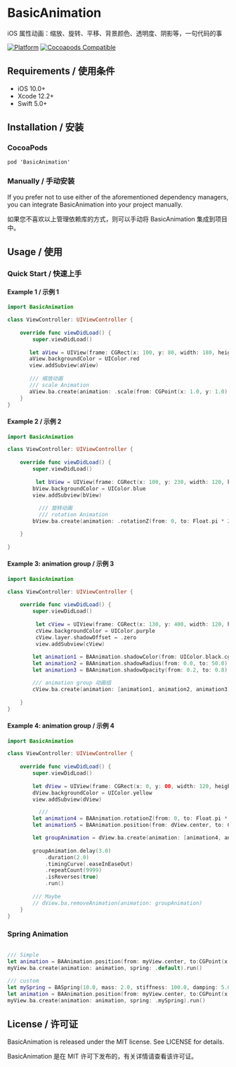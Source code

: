 # BasicAnimation

iOS 属性动画：缩放、旋转、平移、背景颜色、透明度、阴影等，一句代码的事

[![Platform](https://img.shields.io/cocoapods/p/BasicAnimation.svg?style=flat)](https://github.com/ZuopanYao/BasicAnimation)
[![Cocoapods Compatible](https://img.shields.io/cocoapods/v/BasicAnimation.svg)](https://cocoapods.org/pods/BasicAnimation)

## Requirements / 使用条件

- iOS 10.0+
- Xcode 12.2+
- Swift 5.0+


## Installation / 安装

### CocoaPods

```
pod 'BasicAnimation'
```

### Manually / 手动安装

If you prefer not to use either of the aforementioned dependency managers, you can integrate BasicAnimation into your project manually.

如果您不喜欢以上管理依赖库的方式，则可以手动将 BasicAnimation 集成到项目中。


## Usage / 使用

### Quick Start / 快速上手

#### Example 1 / 示例 1

```swift
import BasicAnimation

class ViewController: UIViewController {
    
    override func viewDidLoad() {
        super.viewDidLoad()
        
       let aView = UIView(frame: CGRect(x: 100, y: 80, width: 180, height: 80))
       aView.backgroundColor = UIColor.red
       view.addSubview(aView)
       
       /// 缩放动画 
       /// scale Animation
       aView.ba.create(animation: .scale(from: CGPoint(x: 1.0, y: 1.0), to: CGPoint(x: 0.4, y: 0.5))).delay(2.0).run()
    }
}
```

#### Example 2 / 示例 2

```swift
import BasicAnimation

class ViewController: UIViewController {
    
    override func viewDidLoad() {
        super.viewDidLoad()
        
         let bView = UIView(frame: CGRect(x: 100, y: 230, width: 120, height: 120))
        bView.backgroundColor = UIColor.blue
        view.addSubview(bView)
        
          /// 旋转动画
          /// rotation Animation
        bView.ba.create(animation: .rotationZ(from: 0, to: Float.pi * 2.0)).duration(1.0).repeatCount(999).timingCurve(.linear).run()

    }
    
}
```

#### Example 3: animation group  / 示例 3

```swift
import BasicAnimation

class ViewController: UIViewController {
    
    override func viewDidLoad() {
        super.viewDidLoad()
        
         let cView = UIView(frame: CGRect(x: 130, y: 400, width: 120, height: 120))
         cView.backgroundColor = UIColor.purple
         cView.layer.shadowOffset = .zero
         view.addSubview(cView)
         
        let animation1 = BAAnimation.shadowColor(from: UIColor.black.cgColor, to: UIColor.green.cgColor).create()
        let animation2 = BAAnimation.shadowRadius(from: 0.0, to: 50.0).create()
        let animation3 = BAAnimation.shadowOpacity(from: 0.2, to: 0.8).create()

		/// animation group 动画组
        cView.ba.create(animation: [animation1, animation2, animation3]).delay(3.0).duration(2.0).repeatCount(9999).isReverses(true).run()
        
    }
}
```


#### Example 4: animation group  / 示例 4

```swift
import BasicAnimation

class ViewController: UIViewController {
    
    override func viewDidLoad() {
        super.viewDidLoad()
        
        let dView = UIView(frame: CGRect(x: 0, y: 00, width: 120, height: 120))
        dView.backgroundColor = UIColor.yellow
        view.addSubview(dView)

          ///
        let animation4 = BAAnimation.rotationZ(from: 0, to: Float.pi * 2.0).create()
        let animation5 = BAAnimation.position(from: dView.center, to: CGPoint(x: 300, y: 400)).create()

        let groupAnimation = dView.ba.create(animation: [animation4, animation5])
     
        groupAnimation.delay(3.0)
            .duration(2.0)
            .timingCurve(.easeInEaseOut)
            .repeatCount(9999)
            .isReverses(true)
            .run()
        
        /// Maybe
        // dView.ba.removeAnimation(animation: groupAnimation)
    }
}
```

### Spring Animation

```swift

/// Simple
let animation = BAAnimation.position(from: myView.center, to:CGPoint(x: 200, y: 200))
myView.ba.create(animation: animation, spring: .default).run()
 
/// custom
let mySpring = BASpring(10.0, mass: 2.0, stiffness: 100.0, damping: 5.0)
let animation = BAAnimation.position(from: myView.center, to:CGPoint(x: 200, y: 200))
myView.ba.create(animation: animation, spring: .mySpring).run()

```

## License / 许可证

BasicAnimation is released under the MIT license. See LICENSE for details.

BasicAnimation 是在 MIT 许可下发布的，有关详情请查看该许可证。